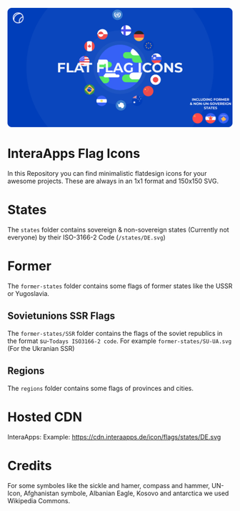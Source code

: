 <p align="center"><img src="BANNER.svg" width="1000"></p>

# InteraApps Flag Icons
In this Repository you can find minimalistic flatdesign icons for your awesome projects. These are always in an 1x1 format and 150x150 SVG.

# States
The `states` folder contains sovereign & non-sovereign states (Currently not everyone) by their ISO-3166-2 Code (`/states/DE.svg`)

# Former
The `former-states` folder contains some flags of former states like the USSR or Yugoslavia.

## Sovietunions SSR Flags
The `former-states/SSR` folder contains the flags of the soviet republics in the format su-`Todays ISO3166-2 code`. For example `former-states/SU-UA.svg` (For the Ukranian SSR)

## Regions
The `regions` folder contains some flags of provinces and cities.


# Hosted CDN
InteraApps:
Example: https://cdn.interaapps.de/icon/flags/states/DE.svg


# Credits
For some symboles like the sickle and hamer, compass and hammer, UN-Icon, Afghanistan symbole, Albanian Eagle, Kosovo and antarctica we used Wikipedia Commons.